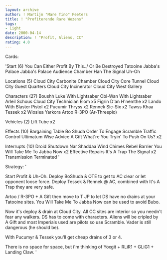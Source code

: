```yaml
---
layout: archive
author: ! Martijn "Mare Tino" Peeters
title: ! "Profiterende Rare Wezens"
tags:
- Light
date: 2000-04-14
description: ! "Profit, Aliens, CC"
rating: 4.0
---
```

Cards: 

'Start (6)
You Can Either Profit By This../ Or Be Destroyed
Tatooine Jabba's Palace
Jabba's Palace Audience Chamber
Han
The Signal
Uh-Oh

Locations (5)
Cloud City Carbonite Chamber
Cloud City Core Tunnel
Cloud City Guest Quarters
Cloud City Incinerator
Cloud City West Gallery

Characters (27)
Boushh
Luke With Lightsaber
Obi-Wan With Lightsaber
Arleil Schous
Cloud City Technician
Elom x5
Figrin D'an
H'nemthe x2
Lando With Blaster Pistol x2
Pucumir Thryss x2
Rennek
Sic-Six x2
Tawss Khaa
Tessek x2
Wioslea
Yarkora
Artoo
R-3PO (Ar-Threepio)

Vehicles (2)
Lift Tube x2

Effects (10)
Bargaining Table
Bo Shuda
Order To Engage
Scramble
Traffic Control
Ultimatum
Wise Advice
A Gift
What're You Tryin' To Push On Us? x2

Interrupts (10)
Droid Shutdown
Nar Shaddaa Wind Chimes
Rebel Barrier
You Will Take Me To Jabba Now x2
Effective Repairs
It's A Trap
The Signal x2
Transmission Terminated
'

Strategy: '

Start Profit & Uh-Oh. Deploy BoShuda & OTE to get to AC clear or let opponent loose force. Deploy Tessek & Rennek @ AC, combined with It's A Trap they are very safe.

Artoo / R-3PO + A Gift then move to T JP to let DS have no drains at your Tatooine sites. You Will Take Me To Jabba Now can be used to avoid Bubo.

Now it's deploy & drain at Cloud City. All CC sites are interior so you needn't fear any walkers. DS has to come with characters. Aliens will be cripled by A Gift and most Imperials used are pilots so use Scramble. Vader is still dangerous (he should be).

With Pucumyr & Tessek you'll get cheap drains of 3 or 4.

There is no space for space, but i'm thinking of Yoxgit + RLiR1 + GLiG1 + Landing Claw. '